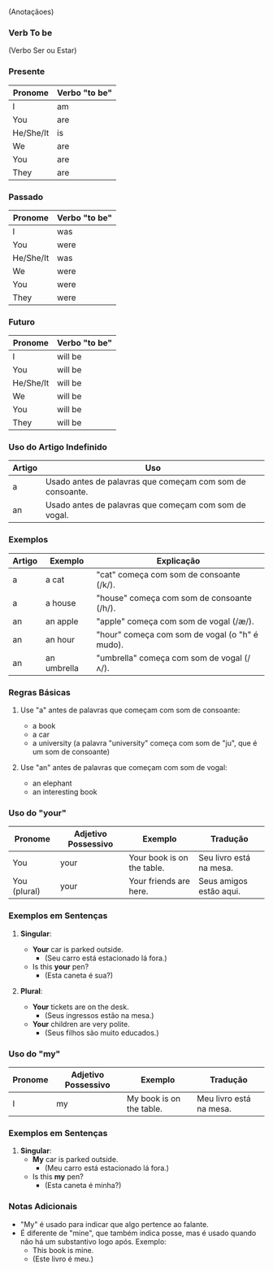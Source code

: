  (Anotaçãoes)

### Verb To be
 (Verbo Ser ou Estar)

### Presente

| Pronome   | Verbo "to be" |
| --------- | ------------- |
| I         | am            |
| You       | are           |
| He/She/It | is            |
| We        | are           |
| You       | are           |
| They      | are           |

### Passado

|Pronome|Verbo "to be"|
|---|---|
|I|was|
|You|were|
|He/She/It|was|
|We|were|
|You|were|
|They|were|

### Futuro

|Pronome|Verbo "to be"|
|---|---|
|I|will be|
|You|will be|
|He/She/It|will be|
|We|will be|
|You|will be|
|They|will be|

### Uso do Artigo Indefinido

|Artigo|Uso|
|---|---|
|a|Usado antes de palavras que começam com som de consoante.|
|an|Usado antes de palavras que começam com som de vogal.|

### Exemplos

| Artigo | Exemplo     | Explicação                                     |
| ------ | ----------- | ---------------------------------------------- |
| a      | a cat       | "cat" começa com som de consoante (/k/).       |
| a      | a house     | "house" começa com som de consoante (/h/).     |
| an     | an apple    | "apple" começa com som de vogal (/æ/).         |
| an     | an hour     | "hour" começa com som de vogal (o "h" é mudo). |
| an     | an umbrella | "umbrella" começa com som de vogal (/ʌ/).      |

### Regras Básicas

1. Use "a" antes de palavras que começam com som de consoante:
    
    - a book
    - a car
    - a university (a palavra "university" começa com som de "ju", que é um som de consoante)
    
1. Use "an" antes de palavras que começam com som de vogal:
    
    - an elephant
    - an interesting book

### Uso do "your"

|Pronome|Adjetivo Possessivo|Exemplo|Tradução|
|---|---|---|---|
|You|your|Your book is on the table.|Seu livro está na mesa.|
|You (plural)|your|Your friends are here.|Seus amigos estão aqui.|

### Exemplos em Sentenças

1. **Singular**:
    
    - **Your** car is parked outside.
        - (Seu carro está estacionado lá fora.)
    - Is this **your** pen?
        - (Esta caneta é sua?)
2. **Plural**:
    
    - **Your** tickets are on the desk.
        - (Seus ingressos estão na mesa.)
    - **Your** children are very polite.
        - (Seus filhos são muito educados.)

### Uso do "my"

|Pronome|Adjetivo Possessivo|Exemplo|Tradução|
|---|---|---|---|
|I|my|My book is on the table.|Meu livro está na mesa.|

### Exemplos em Sentenças

1. **Singular**:
    - **My** car is parked outside.
        - (Meu carro está estacionado lá fora.)
    - Is this **my** pen?
        - (Esta caneta é minha?)

### Notas Adicionais

- "My" é usado para indicar que algo pertence ao falante.
- É diferente de "mine", que também indica posse, mas é usado quando não há um substantivo logo após. Exemplo:
    - This book is mine.
    - (Este livro é meu.)